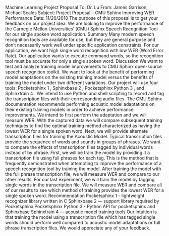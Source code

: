 Machine Learning Project Proposal
To: Dr. Lu
From: James Garrison,
Michael Scales
Subject: Project Proposal – CMU Sphinx Improving WER Performance
Date: 11/20/2018
The purpose of this proposal is to get your feedback on our project idea. We are looking to improve the performance
of the Carnegie Mellon Universities’ (CMU) Sphinx Speech Recognition Tool for our single spoken word
application.
Summary
Many modern speech recognition tools are available for use, but they are general purpose and don’t necessarily work
well under specific application constraints. For our application, we want high single word recognition with low
WER (Word Error Rate). Our application wants to execute command words, so the recognition tool must be
accurate for only a single spoken word.
Discussion
We want to test and analyze training model improvements to CMU Sphinx open-source speech recognition toolkit.
We want to look at the benefit of performing model adaptations on the existing training model versus the benefits of
training the model under two different variations. Our project will use four tools: Pocketsphinx 1 , Sphinxbase 2 ,
Pocketsphinx Python 3 , and Sphinxtrain 4 . We intend to use Python and shell scripting to record and tag the
transcription files with their corresponding audio files.
The CMU Sphinx documentation recommends performing acoustic model adaptations on their existing training
models in order to achieve performance improvements. We intend to first perform the adaptation and we will
measure WER. With the captured data we will compare subsequent training techniques to find the optimal training
method characterized as having the lowest WER for a single spoken word.
Next, we will provide alternate transcription files for training the Acoustic Model. Typical transcription files provide
the sequence of words and sounds in groups of phrases. We want to compare the effects of transcription files tagged
by individual words instead of by phrase.
First, we will be train the model by providing it a transcription file using full phrases for each tag. This is the method
that is frequently demonstrated when attempting to improve the performance of a speech recognition tool by training
the model. After training the model with the full phrase transcription file, we will measure WER and compare to our
other results.
For our last experiment, we will train the model by tagging single words in the transcription file. We will measure
WER and compare all of our results to see which method of training provides the lowest WER for a single spoken
word.
Recommendation
Pocketsphinx 1 - lightweight recognizer library written in C
Sphinxbase 2 — support library required by Pocketsphinx
Pocketsphinx Python 3 - Python API for pocketsphinx and Sphinxbase
Sphinxtrain 4 — acoustic model training tools
Our intuition is that training the model using a transcription file which has tagged single words should perform well
compared to acoustic model adaptations or full phrase transcription files. We would appreciate any of your
feedback.
